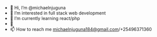 - 👋 Hi, I’m @michaelnjuguna
- 👀 I’m interested in full stack web development
- 🌱 I’m currently learning react/php
- 💞
- 📫 How to reach me michaelnjuguna184@gmail.com/+25496371360

<!---
michaelnjuguna/michaelnjuguna is a ✨ special ✨ repository because its `README.md` (this file) appears on your GitHub profile.
You can click the Preview link to take a look at your changes.
--->
